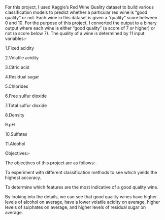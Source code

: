 For this project, I used Kaggle’s Red Wine Quality dataset to build various classification models to predict whether a particular red wine is “good quality” or not. Each wine in this dataset is given a “quality” score between 0 and 10. For the purpose of this project, I converted the output to a binary output where each wine is either “good quality” (a score of 7 or higher) or not (a score below 7). The quality of a wine is determined by 11 input variables:-

1.Fixed acidity 

2.Volatile acidity 

3.Citric acid

4.Residual sugar

5.Chlorides

6.Free sulfur dioxide 

7.Total sulfur dioxide 

8.Density 

9.pH 

10.Sulfates

11.Alcohol


Objectives:-

The objectives of this project are as follows:-

To experiment with different classification methods to see which yields the highest accuracy.

To determine which features are the most indicative of a good quality wine.


By looking into the details, we can see that good quality wines have higher levels of alcohol on average, have a lower volatile acidity on average, higher levels of sulphates on average, and higher levels of residual sugar on average.
